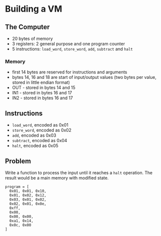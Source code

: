 # Building a VM

## The Computer 

- 20 bytes of memory
- 3 registers: 2 general purpose and one program counter
- 5 instructions: `load_word`, `store_word`, `add`, `subtract` and `halt`

### Memory

- first 14 bytes are reserved for instructions and arguments
- bytes 14, 16 and 18 are start of input/output values (two bytes per value, stored in little endian format)
- OUT - stored in bytes 14 and 15
- IN1 - stored in bytes 16 and 17
- IN2 - stored in bytes 16 and 17

## Instructions

- `load_word`, encoded as 0x01
- `store_word`, encoded as 0x02
- `add`, encoded as 0x03
- `subtract`, encoded as 0x04
- `halt`, encoded as 0x05

## Problem

Write a function to process the input until it reaches a `halt` operation. The result would be a main memory with modified state.

```
program = [
  0x01, 0x01, 0x10,
  0x01, 0x02, 0x12,
  0x03, 0x01, 0x02,
  0x02, 0x01, 0x0e,
  0xff,
  0x00,
  0x00, 0x00,
  0xa1, 0x14,
  0x0c, 0x00
]
```

